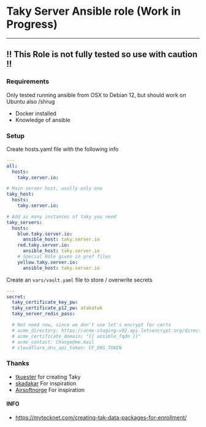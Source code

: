 # Taky Server Ansible role (Work in Progress)
--- 

## !! This Role is not fully tested so use with caution !!

### Requirements
  Only tested running ansible from OSX to Debian 12, but should work on Ubuntu also /shrug
  - Docker installed
  - Knowledge of ansible

### Setup

Create hosts.yaml file with the following info
```yaml
---
all:
  hosts:
    taky.server.io:

# Main server host, usally only one 
taky_host:
  hosts:
    taky.server.io:

# Add as many instances of taky you need
taky_servers:
  hosts:
    blue.taky.server.io:
      ansible_host: taky.server.io
    red.taky.server.io:
      ansible_host: taky.server.io
    # Special Role given in pref files
    yellow.taky.server.io:
      ansible_host: taky.server.io
```

Create an `vars/vault.yaml` file to store / overwrite secrets
```yaml
---
secret:
  taky_certificate_key_pw: 
  taky_certificate_p12_pw: atakatak
  taky_server_redis_pass: 

  # Not need now, since we don't use let's encrypt for certs
  # acme_directory: https://acme-staging-v02.api.letsencrypt.org/directory
  # acme_certificate_domain: "{{ ansible_fqdn }}"
  # acme_contact: Change@me.mail
  # cloudflare_dns_api_token: CF_DNS_TOKEN
```

### Thanks
  - [tkuester](https://github.com/tkuester/taky) for creating Taky
  - [skadakar](https://github.com/skadakar) For inspiration
  - [Airsoftnorge](https://github.com/airsoftnorge) For inspiration


#### INFO 
  - https://mytecknet.com/creating-tak-data-packages-for-enrollment/
